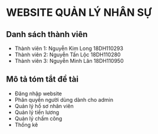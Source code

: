 # WEBSITE QUẢN LÝ NHÂN SỰ

## Danh sách thành viên

- Thành viên 1: Nguyễn Kim Long 18DH110293
- Thành viên 2: Nguyễn Tấn Lộc 18DH110280
- Thành viên 3: Nguyễn Minh Lân 18DH110950

## Mô tả tóm tắt đề tài

- Đăng nhập website
- Phân quyền người dùng dành cho admin
- Quản lý hồ sơ nhân viên
- Quản lý tiền lương
- Quản lý chấm công
- Thống kê